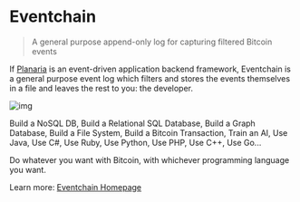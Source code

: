# Eventchain

> A general purpose append-only log for capturing filtered Bitcoin events

If [Planaria](https://neon.planaria.network) is an event-driven application backend framework, Eventchain is a general purpose event log which filters and stores the events themselves in a file and leaves the rest to you: the developer.

![img](https://e.planaria.network/stack.png)

Build a NoSQL DB, Build a Relational SQL Database, Build a Graph Database, Build a File System, Build a Bitcoin Transaction, Train an AI, Use Java, Use C#, Use Ruby, Use Python, Use PHP, Use C++, Use Go...

Do whatever you want with Bitcoin, with whichever programming language you want.

Learn more: [Eventchain Homepage](https://e.planaria.network)
